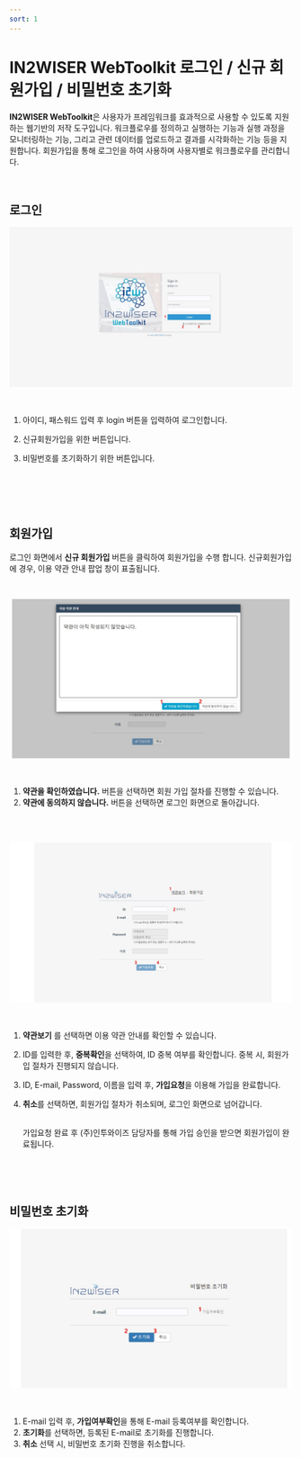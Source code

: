 ```yaml
---
sort: 1
---
```






# IN2WISER WebToolkit 로그인 / 신규 회원가입 / 비밀번호 초기화

**IN2WISER WebToolkit**은 사용자가 프레임워크를 효과적으로 사용할 수 있도록 지원하는 웹기반의 저작 도구입니다. 워크플로우를 정의하고 실행하는 기능과 실행 과정을 모니터링하는 기능, 그리고 관련 데이터를 업로드하고 결과를 시각화하는 기능 등을 지원합니다. 회원가입을 통해 로그인을 하여 사용하며 사용자별로 워크플로우를 관리합니다.

<br/>

## 로그인

![intro_signin](./images/2.1.login_main.jpg)

<br/>

1. 아이디, 패스워드 입력 후 login 버튼을 입력하여 로그인합니다. 

2. 신규회원가입을 위한 버튼입니다. 

3. 비밀번호를 초기화하기 위한 버튼입니다.

   <br/><br/>

   <br/>

## 회원가입

로그인 화면에서 <b>신규 회원가입</b> 버튼을 클릭하여 회원가입을 수행 합니다. 신규회원가입에 경우, 이용 약관 안내 팝업 창이 표출됩니다.

<br/>

![login_agreement](./images/2.1.agreement.jpg)

<br/>

1. <b>약관을 확인하였습니다.</b> 버튼을 선택하면 회원 가입 절차를 진행할 수 있습니다.
2. <b>약관에 동의하지 않습니다.</b> 버튼을 선택하면 로그인 화면으로 돌아갑니다.

<br/>

<br/>

![registration](./images/2.1.registration.jpg)

<br/>

1. <b>약관보기</b> 를 선택하면 이용 약관 안내를 확인할 수 있습니다.

2. ID를 입력한 후, <b>중복확인</b>을 선택하여, ID 중복 여부를 확인합니다. 중복 시, 회원가입 절차가 진행되지 않습니다.

3. ID, E-mail, Password, 이름을 입력 후, <b>가입요청</b>을 이용해 가입을 완료합니다.

4. <b>취소</b>를 선택하면, 회원가입 절차가 취소되며, 로그인 화면으로 넘어갑니다.

   <br/>가입요청 완료 후 (주)인투와이즈 담당자를 통해 가입 승인을 받으면 회원가입이 완료됩니다.

<br/>

<br/>

<br/>

## 비밀번호 초기화

![reset_password](./images/2.1.reset_password.jpg)

<br/>

1. E-mail 입력 후, <b>가입여부확인</b>을 통해 E-mail 등록여부를 확인합니다. 
2. <b>초기화</b>를 선택하면, 등록된 E-mail로 초기화를 진행합니다.
3. <b>취소</b> 선택 시, 비밀번호 초기화  진행을 취소합니다.

